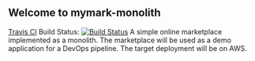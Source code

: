 ## Welcome to mymark-monolith
[Travis CI](https://travis-ci.org) Build Status: [![Build Status](https://travis-ci.org/jsicree/mymark-monolith.svg)](https://travis-ci.org/jsicree/mymark-monolith)
A simple online marketplace implemented as a monolith. The marketplace will be used as a demo application for a DevOps pipeline. The target deployment will be on AWS.

